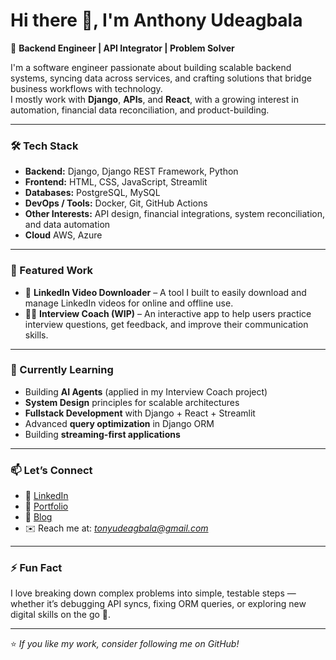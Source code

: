 # Hi there 👋, I'm Anthony Udeagbala  

🚀 **Backend Engineer | API Integrator | Problem Solver**

I'm a software engineer passionate about building scalable backend systems, syncing data across services, and crafting solutions that bridge business workflows with technology.  
I mostly work with **Django**, **APIs**, and **React**, with a growing interest in automation, financial data reconciliation, and product-building.

---

### 🛠️ Tech Stack
- **Backend:** Django, Django REST Framework, Python  
- **Frontend:** HTML, CSS, JavaScript, Streamlit
- **Databases:** PostgreSQL, MySQL  
- **DevOps / Tools:** Docker, Git, GitHub Actions  
- **Other Interests:** API design, financial integrations, system reconciliation, and data automation
- **Cloud** AWS, Azure

---

### 📌 Featured Work
- 🎥 **LinkedIn Video Downloader** – A tool I built to easily download and manage LinkedIn videos for online and offline use.  
- 🧑‍💼 **Interview Coach (WIP)** – An interactive app to help users practice interview questions, get feedback, and improve their communication skills.  

---

### 🌱 Currently Learning
- Building **AI Agents** (applied in my Interview Coach project)  
- **System Design** principles for scalable architectures  
- **Fullstack Development** with Django + React + Streamlit  
- Advanced **query optimization** in Django ORM  
- Building **streaming-first applications**  

---

### 📫 Let’s Connect
- 💼 [LinkedIn](https://www.linkedin.com/in/izudada)  
- 📝 [Portfolio](https://izudada.pythonanywhere.com)
- 📝 [Blog](https://medium.com/@izudada)
- ✉️ Reach me at: *tonyudeagbala@gmail.com*  

---

### ⚡ Fun Fact
I love breaking down complex problems into simple, testable steps — whether it’s debugging API syncs, fixing ORM queries, or exploring new digital skills on the go 📱.

---

⭐️ *If you like my work, consider following me on GitHub!*  

